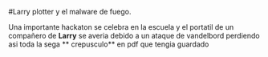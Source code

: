 #Larry plotter y el malware de fuego.

Una importante hackaton se celebra en la escuela y el portatil de un compañero de **Larry** se averia debido a un ataque de vandelbord perdiendo asi toda la sega ** crepusculo** en pdf que tengia guardado


